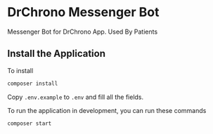 # DrChrono Messenger Bot

Messenger Bot for DrChrono App. Used By Patients

## Install the Application

To install

```bash
composer install
```
Copy `.env.example` to `.env` and fill all the fields.

To run the application in development, you can run these commands 

```bash
composer start
```
